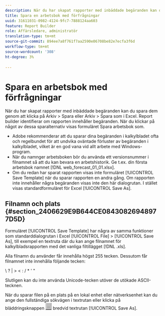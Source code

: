 ```yaml
---
description: När du har skapat rapporter med inbäddade begäranden kan du spara dem genom att klicka på Arkiv > Spara eller Arkiv > Spara som i Excel. Report builder identifierar om rapporten innehåller begäranden. När du klickar på något av dessa sparalternativ visas formuläret Spara arbetsbok som.
title: Spara en arbetsbok med förfrågningar
uuid: 31611031-0982-4124-9fc7-7888124aa603
feature: Report Builder
role: Affärsledare, administratör
translation-type: tm+mt
source-git-commit: 894ee7a8f761f7aa2590e06708be82e7ecfa3f6d
workflow-type: tm+mt
source-wordcount: '308'
ht-degree: 3%

---
```



# Spara en arbetsbok med förfrågningar

När du har skapat rapporter med inbäddade begäranden kan du spara dem genom att klicka på Arkiv > Spara eller Arkiv > Spara som i Excel. Report builder identifierar om rapporten innehåller begäranden. När du klickar på något av dessa sparalternativ visas formuläret Spara arbetsbok som.

* Adobe rekommenderar att du sparar dina begäranden i kalkylbladet ofta och regelbundet för att undvika oväntade förluster av begäranden i kalkylbladet, vilket är en god vana vid allt arbete med Windows-program.
* När du namnger arbetsboken bör du använda ett versionsnummer i filnamnet så att du kan bevara en arbetshistorik. Ge t.ex. din första arbetsbok namnet [!DNL web_forecast_01_01.xlsx].
* Om du redan har sparat rapporten visas inte formuläret [!UICONTROL Save Template] när du sparar rapporten en andra gång. Om rapporten inte innehåller några begäranden visas inte den här dialogrutan. I stället visas standardformuläret för Excel [!UICONTROL Save As].

## Filnamn och plats {#section_2406629E9B644CE08430826948977D5D}

Formuläret [!UICONTROL Save Template] har några av samma funktioner som standarddialogrutan i Excel [!UICONTROL File] > [!UICONTROL Save As], till exempel en textruta där du kan ange filnamnet för kalkylbladsrapporten med det vanliga filtillägget [!DNL .xls].

Alla filnamn du använder får innehålla högst 255 tecken. Dessutom får filnamnet inte innehålla följande tecken:

\ ? | > &lt; : / * &#39; &quot;

Slutligen kan du inte använda Unicode-tecken utöver de utökade ASCII-tecknen.

När du sparar filen på en plats på en lokal enhet eller nätverksenhet kan du ange den fullständiga sökvägen i textrutan eller klicka på bläddringsknappen ![browse_button.gif](assets/browse_button.gif) bredvid textrutan [!UICONTROL Save As].
